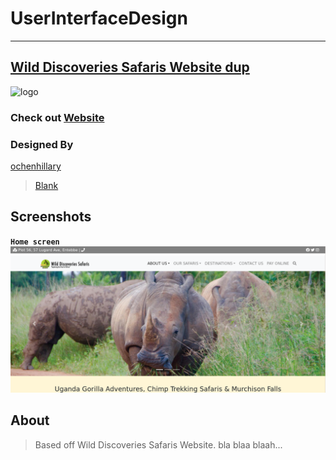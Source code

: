 
# __UserInterfaceDesign__
___

## [Wild Discoveries Safaris Website dup](https://occn8.github.io/cl-uid/)

![logo](./favicon.ico)

### Check out [Website](https://occn8.github.io/cl-uid/)

### Designed By

  [ochenhillary](https://github.com/occn8)
  > [Blank](https://...mysite..)

## Screenshots
__`Home screen`__
<img src="cl-uid.png" />

## About

> Based off Wild Discoveries Safaris Website.
> bla blaa blaah...

